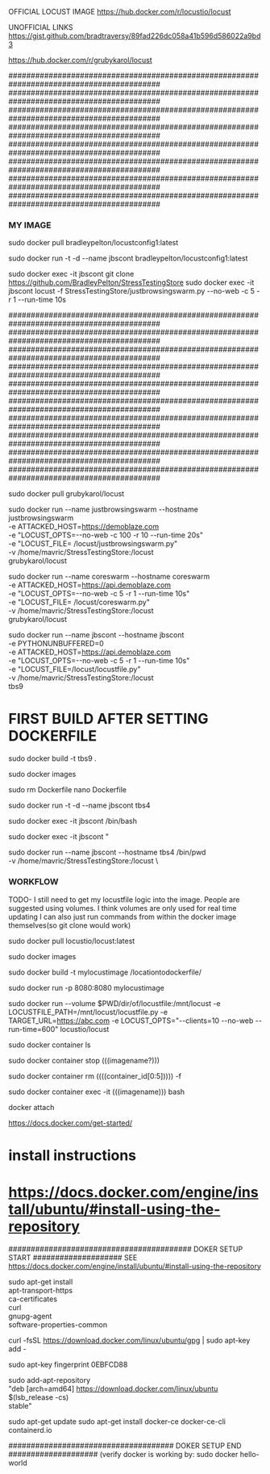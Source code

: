 
OFFICIAL LOCUST IMAGE
https://hub.docker.com/r/locustio/locust

UNOFFICIAL LINKS
https://gist.github.com/bradtraversy/89fad226dc058a41b596d586022a9bd3
<!-- THE ONE BELOW IS THE BEST LINK -->
https://hub.docker.com/r/grubykarol/locust

##########################################################################################
##########################################################################################
##########################################################################################
##########################################################################################
##########################################################################################
##########################################################################################
##########################################################################################
##########################################################################################

### MY IMAGE
<!-- WORKING DO NOT TOUCH -->
sudo docker pull bradleypelton/locustconfig1:latest

sudo docker run -t -d --name jbscont bradleypelton/locustconfig1:latest

sudo docker exec -it jbscont git clone https://github.com/BradleyPelton/StressTestingStore
sudo docker exec -it jbscont locust -f StressTestingStore/justbrowsingswarm.py --no-web -c 5 -r 1 --run-time 10s

##########################################################################################
##########################################################################################
##########################################################################################
##########################################################################################
##########################################################################################
##########################################################################################
##########################################################################################
##########################################################################################
##########################################################################################
##########################################################################################




<!-- grubys image -->
sudo docker pull grubykarol/locust

<!-- WORKING, DO NOT TOUCH -->
<!-- justbrowsingswarm -->
sudo docker run --name justbrowsingswarm --hostname justbrowsingswarm \
-e ATTACKED_HOST=https://demoblaze.com \
-e "LOCUST_OPTS=--no-web -c 100 -r 10 --run-time 20s" \
-e "LOCUST_FILE= /locust/justbrowsingswarm.py" \
-v /home/mavric/StressTestingStore:/locust \
grubykarol/locust

<!-- coreswarm -->
sudo docker run --name coreswarm --hostname coreswarm \
-e ATTACKED_HOST=https://api.demoblaze.com \
-e "LOCUST_OPTS=--no-web -c 5 -r 1 --run-time 10s" \
-e "LOCUST_FILE= /locust/coreswarm.py" \
-v /home/mavric/StressTestingStore:/locust \
grubykarol/locust

<!-- mycontiner EXPIREMENTATION -->
sudo docker run --name jbscont --hostname jbscont \
-e PYTHONUNBUFFERED=0 \
-e ATTACKED_HOST=https://api.demoblaze.com \
-e "LOCUST_OPTS=--no-web -c 5 -r 1 --run-time 10s" \
-e "LOCUST_FILE=/locust/locustfile.py" \
-v /home/mavric/StressTestingStore:/locust \
tbs9 



# FIRST BUILD AFTER SETTING DOCKERFILE
sudo docker build -t tbs9 . 

sudo docker images

sudo rm Dockerfile
nano Dockerfile


sudo docker run -t -d --name jbscont tbs4
<!-- #### ^ runs the container and leave its open -->

sudo docker exec -it jbscont /bin/bash
<!-- ### ^ opens bash from within the container   -->

sudo docker exec -it jbscont "

sudo docker run --name jbscont --hostname tbs4 /bin/pwd \
-v /home/mavric/StressTestingStore:/locust \



### WORKFLOW
TODO- I still need to get my locustfile logic into the image.
People are suggested using volumes. I think volumes are only used for real time updating
I can also just run commands from within the docker image themselves(so git clone would work)

sudo docker pull locustio/locust:latest
<!-- Pull retrieves the image from the dockerhub  -->

sudo docker images
<!-- Prints a list of all images on this system -->

sudo docker build -t mylocustimage /locationtodockerfile/
<!-- builds an image with name mylocustimage where dockefile is located at /location... -->

<!-- Example run -->
sudo docker run -p 8080:8080 mylocustimage

sudo docker run --volume $PWD/dir/of/locustfile:/mnt/locust -e LOCUSTFILE_PATH=/mnt/locust/locustfile.py -e TARGET_URL=https://abc.com -e LOCUST_OPTS="--clients=10 --no-web --run-time=600" locustio/locust



sudo docker container ls
<!-- this will show us our running containers, ls -a for all -->

sudo docker container stop (((imagename?)))
<!-- stop a docker container without removing it -->

sudo docker container rm ((((container_id[0:5])))) -f 
<!-- kill a docker container AND REMOVE IT BY FORCE-->


sudo docker container exec -it (((imagename))) bash
<!-- enters into a container -->
docker attach







https://docs.docker.com/get-started/



# install instructions
# https://docs.docker.com/engine/install/ubuntu/#install-using-the-repository
######################################### DOKER SETUP START
#################### SEE https://docs.docker.com/engine/install/ubuntu/#install-using-the-repository

sudo apt-get install \
    apt-transport-https \
    ca-certificates \
    curl \
    gnupg-agent \
    software-properties-common

curl -fsSL https://download.docker.com/linux/ubuntu/gpg | sudo apt-key add -

sudo apt-key fingerprint 0EBFCD88 

sudo add-apt-repository \
   "deb [arch=amd64] https://download.docker.com/linux/ubuntu \
   $(lsb_release -cs) \
   stable"

sudo apt-get update
sudo apt-get install docker-ce docker-ce-cli containerd.io

##################################### DOKER SETUP END
#################### (verify docker is working by: sudo docker hello-world


